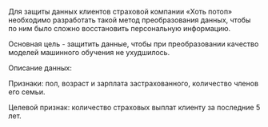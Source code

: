 Для защиты данных клиентов страховой компании «Хоть потоп» необходимо разработать такой метод преобразования данных, чтобы по ним было сложно восстановить персональную информацию.

Основная цель - защитить данные, чтобы при преобразовании качество моделей машинного обучения не ухудшилось.

Описание данных:

Признаки: пол, возраст и зарплата застрахованного, количество членов его семьи.

Целевой признак: количество страховых выплат клиенту за последние 5 лет.
